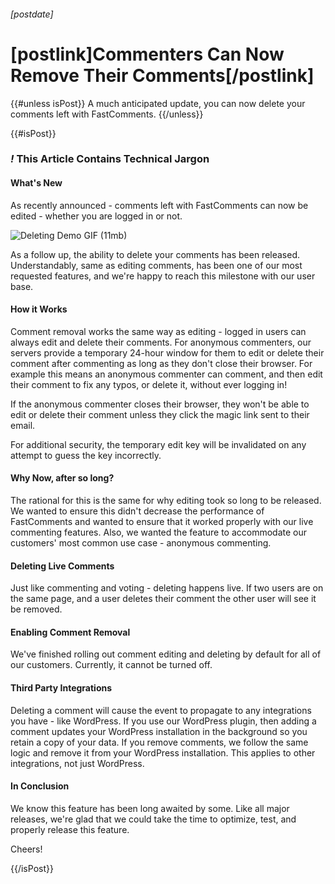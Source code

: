 ###### [postdate]
# [postlink]Commenters Can Now Remove Their Comments[/postlink]

{{#unless isPost}}
A much anticipated update, you can now delete your comments left with FastComments.
{{/unless}}

{{#isPost}}

### <i class="circle">!</i> This Article Contains Technical Jargon

#### What's New

As recently announced - comments left with FastComments can now be edited - whether you are logged in or not.

<img src="images/fc-deleting-demo.gif" alt="Deleting Demo GIF (11mb)" title="Deleting Demo" />

As a follow up, the ability to delete your comments has been released. Understandably, same as editing comments, has been one of our most requested features, and we're happy to reach this milestone with our user base.

#### How it Works

Comment removal works the same way as editing - logged in users can always edit and delete their comments. For anonymous commenters, our servers provide a temporary 24-hour window for them to edit or delete their comment after
commenting as long as they don't close their browser. For example this means an anonymous commenter can comment, and then edit their comment to fix any typos, or delete it, without ever logging in!

If the anonymous commenter closes their browser, they won't be able to edit or delete their comment unless they click the magic link sent to their email.

For additional security, the temporary edit key will be invalidated on any attempt to guess the key incorrectly.

#### Why Now, after so long?

The rational for this is the same for why editing took so long to be released. We wanted to ensure this didn't decrease the performance of FastComments and wanted to ensure that it worked properly with our live commenting features. Also, we wanted the feature to
accommodate our customers' most common use case - anonymous commenting.

#### Deleting Live Comments

Just like commenting and voting - deleting happens live. If two users are on the same page, and a user deletes their comment the other user will see it be removed.

#### Enabling Comment Removal

We've finished rolling out comment editing and deleting by default for all of our customers. Currently, it cannot be turned off.

#### Third Party Integrations

Deleting a comment will cause the event to propagate to any integrations you have - like WordPress. If you use our WordPress plugin, then adding a comment updates
your WordPress installation in the background so you retain a copy of your data. If you remove comments, we follow the same logic and remove it from your WordPress
installation. This applies to other integrations, not just WordPress.

#### In Conclusion

We know this feature has been long awaited by some. Like all major releases, we're glad that we could take the time to optimize, test, and properly release this feature.

Cheers!

{{/isPost}}

